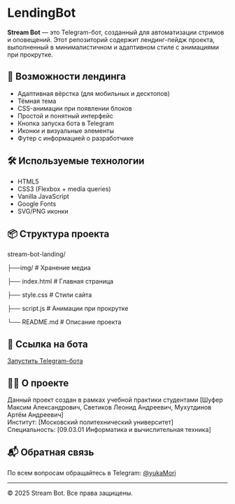# LendingBot

**Stream Bot** — это Telegram-бот, созданный для автоматизации стримов и оповещений. Этот репозиторий содержит лендинг-пейдж проекта, выполненный в минималистичном и адаптивном стиле с анимациями при прокрутке.

## 🚀 Возможности лендинга

- Адаптивная вёрстка (для мобильных и десктопов)
- Тёмная тема
- CSS-анимации при появлении блоков
- Простой и понятный интерфейс
- Кнопка запуска бота в Telegram
- Иконки и визуальные элементы
- Футер с информацией о разработчике

## 🛠️ Используемые технологии

- HTML5
- CSS3 (Flexbox + media queries)
- Vanilla JavaScript
- Google Fonts
- SVG/PNG иконки

## 📦 Структура проекта

stream-bot-landing/

├──img/ # Хранение медиа

├── index.html # Главная страница

├── style.css # Стили сайта

├── script.js # Анимации при прокрутке

└── README.md # Описание проекта


## 🔗 Ссылка на бота

[Запустить Telegram-бота]([https://t.me/StreamCoinsBot](https://t.me/StreamCoinsBot))

## 👨‍🎓 О проекте

Данный проект создан в рамках учебной практики студентами [Шуфер Максим Александрович, Светиков Леонид Андреевич, Мухутдинов Артём Андреевич]  
Институт: [Московский политехнический университет]  
Специальность: [09.03.01 Информатика и вычислительная техника]  

## 📬 Обратная связь

По всем вопросам обращайтесь в Telegram: [@yukaMori](https://t.me/@yukaMori)

---

© 2025 Stream Bot. Все права защищены.
